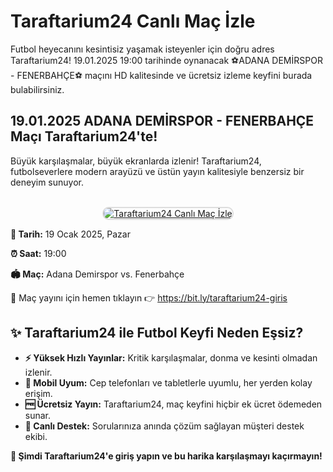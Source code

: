 <h1>Taraftarium24 Canlı Maç İzle</h1>
<p>Futbol heyecanını kesintisiz yaşamak isteyenler için doğru adres Taraftarium24! 19.01.2025 19:00 tarihinde oynanacak ⚽ADANA DEMİRSPOR - FENERBAHÇE⚽ maçını HD kalitesinde ve ücretsiz izleme keyfini burada bulabilirsiniz.</p>

<h2>19.01.2025 ADANA DEMİRSPOR - FENERBAHÇE Maçı Taraftarium24'te!</h2>
<p>Büyük karşılaşmalar, büyük ekranlarda izlenir! Taraftarium24, futbolseverlere modern arayüzü ve üstün yayın kalitesiyle benzersiz bir deneyim sunuyor.</p>

<center>
<br>
<a href="http://bit.ly/bosssportstv" title="Taraftarium24 Giriş">
<img src="https://i.ibb.co/5K7Ks6w/zzzz3.gif" alt="Taraftarium24 Canlı Maç İzle" style="max-width: 100%; border: 2px solid #ddd; border-radius: 10px;">
</a>
</center>

<p><strong>📅 Tarih:</strong> 19 Ocak 2025, Pazar</p>
<p><strong>⏰ Saat:</strong> 19:00</p>
<p><strong>🏟️ Maç:</strong> Adana Demirspor vs. Fenerbahçe</p>
<p>🔗 Maç yayını için hemen tıklayın 👉 <a href="http://bit.ly/bosssportstv" title="Taraftarium24 Canlı İzle">https://bit.ly/taraftarium24-giris</a></p>

<h2>✨ Taraftarium24 ile Futbol Keyfi Neden Eşsiz?</h2>
<ul>
  <li><strong>⚡ Yüksek Hızlı Yayınlar:</strong> Kritik karşılaşmalar, donma ve kesinti olmadan izlenir.</li>
  <li><strong>📱 Mobil Uyum:</strong> Cep telefonları ve tabletlerle uyumlu, her yerden kolay erişim.</li>
  <li><strong>🆓 Ücretsiz Yayın:</strong> Taraftarium24, maç keyfini hiçbir ek ücret ödemeden sunar.</li>
  <li><strong>💬 Canlı Destek:</strong> Sorularınıza anında çözüm sağlayan müşteri destek ekibi.</li>
</ul>

<p><strong>📌 Şimdi Taraftarium24'e giriş yapın ve bu harika karşılaşmayı kaçırmayın!</strong></p>
